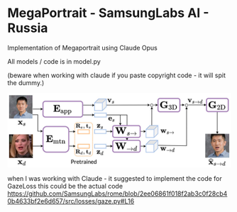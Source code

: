 # MegaPortrait - SamsungLabs AI - Russia 
Implementation of Megaportrait using Claude Opus


All models / code is in model.py

(beware when working with claude if you paste copyright code - it will spit the dummy.)

![Image](diagram.jpeg)


when I was working with Claude - it suggested to implement the code for GazeLoss
this could be the actual code
https://github.com/SamsungLabs/rome/blob/2ee06861f018f2ab3c0f28cb40b4633bf2e6d657/src/losses/gaze.py#L16

